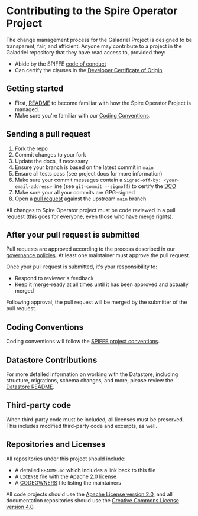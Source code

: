 # Contributing to the Spire Operator Project

The change management process for the Galadriel Project is designed to be transparent, fair, and
efficient. Anyone may contribute to a project in the Galadriel repository that they have read access to, provided they:

* Abide by the SPIFFE [code of conduct](https://github.com/spiffe/spiffe/blob/main/CODE-OF-CONDUCT.md)
* Can certify the clauses in the [Developer Certificate of Origin](https://github.com/spiffe/spiffe/blob/main/DCO)

## Getting started

* First, [README](/README.md) to become familiar with how the Spire Operator Project is managed.
* Make sure you're familiar with our [Coding Conventions](#coding-conventions-a-nameconventionsa).

## Sending a pull request

1. Fork the repo
2. Commit changes to your fork
3. Update the docs, if necessary
4. Ensure your branch is based on the latest commit in `main`
5. Ensure all tests pass (see project docs for more information)
6. Make sure your commit messages contain a `Signed-off-by: <your-email-address>` line (see `git-commit --signoff`) to
   certify the [DCO](/DCO)
7. Make sure your all your commits are GPG-signed
8. Open a [pull request](https://help.github.com/articles/creating-a-pull-request-from-a-fork/)
   against the upstream `main` branch

All changes to Spire Operator project must be code reviewed in a pull request (this goes for everyone, even those who have
merge rights).

## After your pull request is submitted

Pull requests are approved according to the process described in our [governance
policies](/GOVERNANCE.md). At least one maintainer must approve the pull request.

Once your pull request is submitted, it's your responsibility to:

* Respond to reviewer's feedback
* Keep it merge-ready at all times until it has been approved and actually merged

Following approval, the pull request will be merged by the submitter of the pull request.

## Coding Conventions <a name="conventions"></a>

Coding conventions will follow
the [SPIFFE project conventions](https://github.com/spiffe/spiffe/blob/main/CONTRIBUTING.md#coding-conventions-).

## Datastore Contributions

For more detailed information on working with the Datastore, including structure, migrations, schema changes, and more,
please review the [Datastore README](pkg/server/db/README.md).

## Third-party code

When third-party code must be included, all licenses must be preserved. This includes modified
third-party code and excerpts, as well.

## Repositories and Licenses

All repositories under this project should include:

* A detailed `README.md` which includes a link back to this file
* A `LICENSE` file with the Apache 2.0 license
* A [CODEOWNERS](https://help.github.com/articles/about-codeowners/) file listing the maintainers

All code projects should use the [Apache License version 2.0](https://www.apache.org/licenses/LICENSE-2.0), and all
documentation repositories should use
the [Creative Commons License version 4.0](https://creativecommons.org/licenses/by/4.0/legalcode).